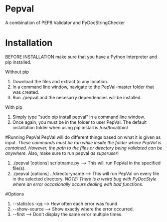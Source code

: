 # Pepval
A combination of PEP8 Validator and PyDocStringChecker


# Installation
BEFORE INSTALLATION make sure that you have a Python Interpreter and pip installed. 

Without pip
  1. Download the files and extract to any location. 
  2. In a command line window, navigate to the PepVal-master folder that was created.
  3. Run ./pepval and the necesarry dependencies will be installed. 

With pip
  1. Simply type "sudo pip install pepval" in a command line window. 
  2. Once again, you must be in the folder to user PepVal. The default installation folder when using pip install is /usr/local/bin/    
  

#Running PepVal
PepVal will do different things based on what it is given as input. *These commands must be run while inside the folder where PepVal is contained. However, the path to the files or directory being validated can be anywhere.*
Also, make sure to run pepval *as superuser*! 
  1. ./pepval [options] scriptname.py --> This will run PepVal in the specified file(s). 
  2. ./pepval [options] ../directoryname --> This will run PepVal on every file in the selected directory. *NOTE: There is a weird bug with PyDocStyle where an error occasionally occurs dealing with bad functions.*


#Options
  1. --statistcs -qq  --> How often each error was found.
  2. --show-source --> Show exactly where the error occurred. 
  3. --first --> Don't display the same error multiple times. 

